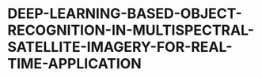 # DEEP-LEARNING-BASED-OBJECT-RECOGNITION-IN-MULTISPECTRAL-SATELLITE-IMAGERY-FOR-REAL-TIME-APPLICATION